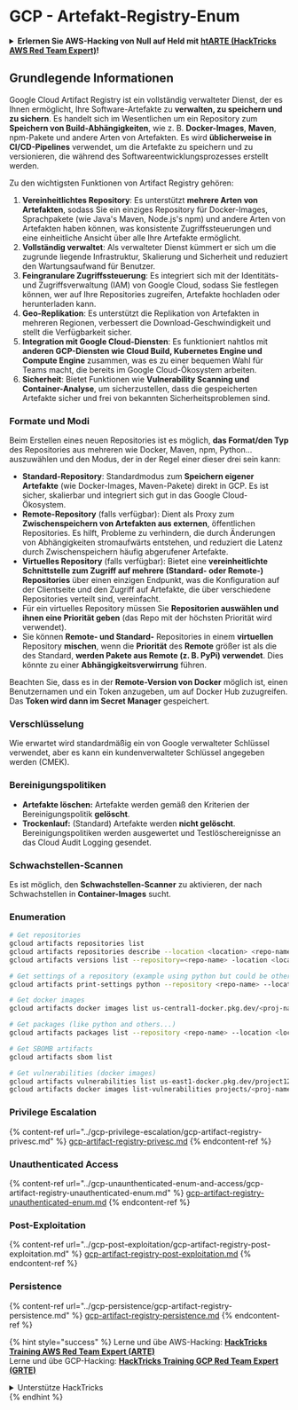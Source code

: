 # GCP - Artefakt-Registry-Enum

<details>

<summary><strong>Erlernen Sie AWS-Hacking von Null auf Held mit</strong> <a href="https://training.hacktricks.xyz/courses/arte"><strong>htARTE (HackTricks AWS Red Team Expert)</strong></a><strong>!</strong></summary>

Andere Möglichkeiten, HackTricks zu unterstützen:

* Wenn Sie Ihr **Unternehmen in HackTricks beworben sehen möchten** oder **HackTricks als PDF herunterladen möchten**, überprüfen Sie die [**ABONNEMENTPLÄNE**](https://github.com/sponsors/carlospolop)!
* Holen Sie sich das [**offizielle PEASS & HackTricks-Merchandise**](https://peass.creator-spring.com)
* Entdecken Sie [**The PEASS Family**](https://opensea.io/collection/the-peass-family), unsere Sammlung exklusiver [**NFTs**](https://opensea.io/collection/the-peass-family)
* **Treten Sie der** 💬 [**Discord-Gruppe**](https://discord.gg/hRep4RUj7f) oder der [**Telegramm-Gruppe**](https://t.me/peass) bei oder **folgen** Sie mir auf **Twitter** 🐦 [**@carlospolopm**](https://twitter.com/carlospolopm)**.**
* **Teilen Sie Ihre Hacking-Tricks, indem Sie PRs an** [**HackTricks**](https://github.com/carlospolop/hacktricks) und [**HackTricks Cloud**](https://github.com/carlospolop/hacktricks-cloud) **einreichen**
* &#x20;GitHub-Repositories.

</details>

## Grundlegende Informationen

Google Cloud Artifact Registry ist ein vollständig verwalteter Dienst, der es Ihnen ermöglicht, Ihre Software-Artefakte zu **verwalten, zu speichern und zu sichern**. Es handelt sich im Wesentlichen um ein Repository zum **Speichern von Build-Abhängigkeiten**, wie z. B. **Docker-Images**, **Maven**, npm-Pakete und andere Arten von Artefakten. Es wird **üblicherweise in CI/CD-Pipelines** verwendet, um die Artefakte zu speichern und zu versionieren, die während des Softwareentwicklungsprozesses erstellt werden.

Zu den wichtigsten Funktionen von Artifact Registry gehören:

1. **Vereinheitlichtes Repository**: Es unterstützt **mehrere Arten von Artefakten**, sodass Sie ein einziges Repository für Docker-Images, Sprachpakete (wie Java's Maven, Node.js's npm) und andere Arten von Artefakten haben können, was konsistente Zugriffssteuerungen und eine einheitliche Ansicht über alle Ihre Artefakte ermöglicht.
2. **Vollständig verwaltet**: Als verwalteter Dienst kümmert er sich um die zugrunde liegende Infrastruktur, Skalierung und Sicherheit und reduziert den Wartungsaufwand für Benutzer.
3. **Feingranulare Zugriffssteuerung**: Es integriert sich mit der Identitäts- und Zugriffsverwaltung (IAM) von Google Cloud, sodass Sie festlegen können, wer auf Ihre Repositories zugreifen, Artefakte hochladen oder herunterladen kann.
4. **Geo-Replikation**: Es unterstützt die Replikation von Artefakten in mehreren Regionen, verbessert die Download-Geschwindigkeit und stellt die Verfügbarkeit sicher.
5. **Integration mit Google Cloud-Diensten**: Es funktioniert nahtlos mit **anderen GCP-Diensten wie Cloud Build, Kubernetes Engine und Compute Engine** zusammen, was es zu einer bequemen Wahl für Teams macht, die bereits im Google Cloud-Ökosystem arbeiten.
6. **Sicherheit**: Bietet Funktionen wie **Vulnerability Scanning und Container-Analyse**, um sicherzustellen, dass die gespeicherten Artefakte sicher und frei von bekannten Sicherheitsproblemen sind.

### Formate und Modi

Beim Erstellen eines neuen Repositories ist es möglich, **das Format/den Typ** des Repositories aus mehreren wie Docker, Maven, npm, Python... auszuwählen und den Modus, der in der Regel einer dieser drei sein kann:

* **Standard-Repository**: Standardmodus zum **Speichern eigener Artefakte** (wie Docker-Images, Maven-Pakete) direkt in GCP. Es ist sicher, skalierbar und integriert sich gut in das Google Cloud-Ökosystem.
* **Remote-Repository** (falls verfügbar): Dient als Proxy zum **Zwischenspeichern von Artefakten aus externen**, öffentlichen Repositories. Es hilft, Probleme zu verhindern, die durch Änderungen von Abhängigkeiten stromaufwärts entstehen, und reduziert die Latenz durch Zwischenspeichern häufig abgerufener Artefakte.
* **Virtuelles Repository** (falls verfügbar): Bietet eine **vereinheitlichte Schnittstelle zum Zugriff auf mehrere (Standard- oder Remote-) Repositories** über einen einzigen Endpunkt, was die Konfiguration auf der Clientseite und den Zugriff auf Artefakte, die über verschiedene Repositories verteilt sind, vereinfacht.
* Für ein virtuelles Repository müssen Sie **Repositorien auswählen und ihnen eine Priorität geben** (das Repo mit der höchsten Priorität wird verwendet).
* Sie können **Remote- und Standard-** Repositories in einem **virtuellen** Repository **mischen**, wenn die **Priorität** des **Remote** größer ist als die des Standard, **werden Pakete aus Remote (z. B. PyPi) verwendet**. Dies könnte zu einer **Abhängigkeitsverwirrung** führen.

Beachten Sie, dass es in der **Remote-Version von Docker** möglich ist, einen Benutzernamen und ein Token anzugeben, um auf Docker Hub zuzugreifen. Das **Token wird dann im Secret Manager** gespeichert.

### Verschlüsselung

Wie erwartet wird standardmäßig ein von Google verwalteter Schlüssel verwendet, aber es kann ein kundenverwalteter Schlüssel angegeben werden (CMEK).

### Bereinigungspolitiken

* **Artefakte löschen:** Artefakte werden gemäß den Kriterien der Bereinigungspolitik **gelöscht**.
* **Trockenlauf:** (Standard) Artefakte werden **nicht gelöscht**. Bereinigungspolitiken werden ausgewertet und Testlöschereignisse an das Cloud Audit Logging gesendet.

### Schwachstellen-Scannen

Es ist möglich, den **Schwachstellen-Scanner** zu aktivieren, der nach Schwachstellen in **Container-Images** sucht.

### Enumeration
```bash
# Get repositories
gcloud artifacts repositories list
gcloud artifacts repositories describe --location <location> <repo-name>
gcloud artifacts versions list --repository=<repo-name> -location <location> --package <package-name>

# Get settings of a repository (example using python but could be other)
gcloud artifacts print-settings python --repository <repo-name> --location <location>

# Get docker images
gcloud artifacts docker images list us-central1-docker.pkg.dev/<proj-name>/<repo-name>

# Get packages (like python and others...)
gcloud artifacts packages list --repository <repo-name> --location <location>

# Get SBOMB artifacts
gcloud artifacts sbom list

# Get vulnerabilities (docker images)
gcloud artifacts vulnerabilities list us-east1-docker.pkg.dev/project123/repository123/someimage@sha256:49765698074d6d7baa82f
gcloud artifacts docker images list-vulnerabilities projects/<proj-name>/locations/<location>/scans/<scan-uuid>
```
### Privilege Escalation

{% content-ref url="../gcp-privilege-escalation/gcp-artifact-registry-privesc.md" %}
[gcp-artifact-registry-privesc.md](../gcp-privilege-escalation/gcp-artifact-registry-privesc.md)
{% endcontent-ref %}

### Unauthenticated Access

{% content-ref url="../gcp-unaunthenticated-enum-and-access/gcp-artifact-registry-unauthenticated-enum.md" %}
[gcp-artifact-registry-unauthenticated-enum.md](../gcp-unaunthenticated-enum-and-access/gcp-artifact-registry-unauthenticated-enum.md)
{% endcontent-ref %}

### Post-Exploitation

{% content-ref url="../gcp-post-exploitation/gcp-artifact-registry-post-exploitation.md" %}
[gcp-artifact-registry-post-exploitation.md](../gcp-post-exploitation/gcp-artifact-registry-post-exploitation.md)
{% endcontent-ref %}

### Persistence

{% content-ref url="../gcp-persistence/gcp-artifact-registry-persistence.md" %}
[gcp-artifact-registry-persistence.md](../gcp-persistence/gcp-artifact-registry-persistence.md)
{% endcontent-ref %}

{% hint style="success" %}
Lerne und übe AWS-Hacking: <img src="/.gitbook/assets/image.png" alt="" data-size="line">[**HackTricks Training AWS Red Team Expert (ARTE)**](https://training.hacktricks.xyz/courses/arte)<img src="/.gitbook/assets/image.png" alt="" data-size="line">\
Lerne und übe GCP-Hacking: <img src="/.gitbook/assets/image (2).png" alt="" data-size="line">[**HackTricks Training GCP Red Team Expert (GRTE)**<img src="/.gitbook/assets/image (2).png" alt="" data-size="line">](https://training.hacktricks.xyz/courses/grte)

<details>

<summary>Unterstütze HackTricks</summary>

* Überprüfe die [**Abonnementpläne**](https://github.com/sponsors/carlospolop)!
* **Trete der** 💬 [**Discord-Gruppe**](https://discord.gg/hRep4RUj7f) oder der [**Telegram-Gruppe**](https://t.me/peass) bei oder **folge** uns auf **Twitter** 🐦 [**@hacktricks\_live**](https://twitter.com/hacktricks\_live)**.**
* **Teile Hacking-Tricks, indem du PRs zu den** [**HackTricks**](https://github.com/carlospolop/hacktricks) und [**HackTricks Cloud**](https://github.com/carlospolop/hacktricks-cloud) Github-Repositories einreichst.

</details>
{% endhint %}
